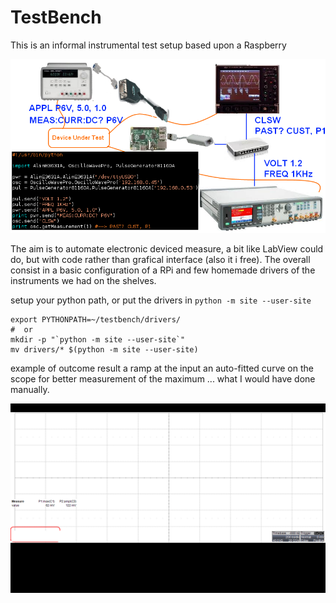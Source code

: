 # TestBench

This is an informal instrumental test setup based upon a Raspberry

![synoptique setup1](./setup1.png)

The aim is to automate electronic deviced measure, a bit like LabView could do, but with code 
rather than grafical interface (also it i free). 
The overall consist in a basic configuration of a RPi and few homemade drivers of the instruments 
we had on the shelves.

setup your python path, or put the drivers in ``` python -m site --user-site ```

``` shell
export PYTHONPATH=~/testbench/drivers/
#  or
mkdir -p "`python -m site --user-site`"
mv drivers/* $(python -m site --user-site)
```

example of outcome result a ramp at the input an auto-fitted curve on the scope for better 
measurement of the maximum ... what I would have done manually. 

![Vin rise, auto-fit output](./example/ramp2.gif)
